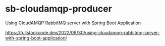 # sb-cloudamqp-producer

Using CloudAMQP RabbitMQ server with Spring Boot Application

https://fullstackcode.dev/2022/09/30/using-cloudamqp-rabbitmq-server-with-spring-boot-application/
